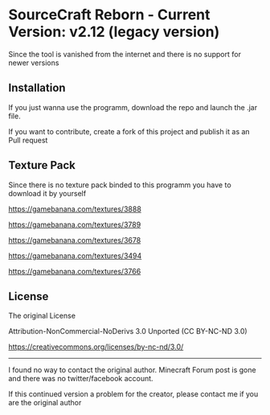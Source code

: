 # SourceCraft Reborn - Current Version: v2.12 (legacy version)
Since the tool is vanished from the internet and there is no support for newer versions

## Installation

If you just wanna use the programm, download the repo and launch the .jar file.

If you want to contribute, create a fork of this project and publish it as an Pull request

## Texture Pack

Since there is no texture pack binded to this programm you have to download it by yourself

https://gamebanana.com/textures/3888

https://gamebanana.com/textures/3789

https://gamebanana.com/textures/3678

https://gamebanana.com/textures/3494

https://gamebanana.com/textures/3766


## License

The original License 

Attribution-NonCommercial-NoDerivs 3.0 Unported (CC BY-NC-ND 3.0)

https://creativecommons.org/licenses/by-nc-nd/3.0/

---

I found no way to contact the original author. Minecraft Forum post is gone and there was no twitter/facebook account.

If this continued version a problem for the creator, please contact me if you are the original author 